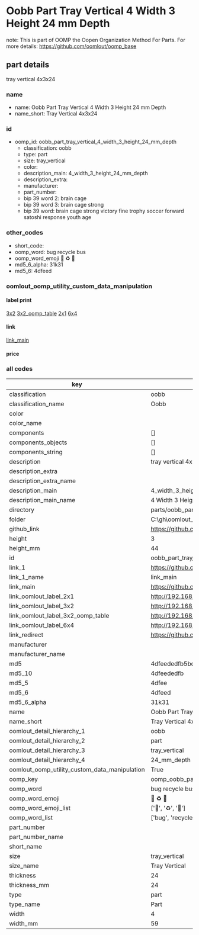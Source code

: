 # Oobb Part Tray Vertical 4 Width 3 Height 24 mm Depth  

note: This is part of OOMP the Oopen Organization Method For Parts. For more details: https://github.com/oomlout/oomp_base

##  part details
  



tray vertical 4x3x24



### name
* name: Oobb Part Tray Vertical 4 Width 3 Height 24 mm Depth
* name_short: Tray Vertical 4x3x24 
### id
* oomp_id: oobb_part_tray_vertical_4_width_3_height_24_mm_depth
  * classification: oobb
  * type: part
  * size: tray_vertical
  * color: 
  * description_main: 4_width_3_height_24_mm_depth
  * description_extra: 
  * manufacturer: 
  * part_number: 
  * bip 39 word 2: brain cage
  * bip 39 word 3: brain cage strong
  * bip 39 word: brain cage strong victory fine trophy soccer forward satoshi response youth age

### other_codes
* short_code: 
* oomp_word: bug recycle bus
* oomp_word_emoji :bug: :recycle: :bus:
* md5_6_alpha: 31k31
* md5_6: 4dfeed






### oomlout_oomp_utility_custom_data_manipulation
#### label print
[3x2](http://192.168.1.245:1112/?label=oomp%2031k31)
[3x2_oomp_table](http://192.168.1.108:1112/?label=oomp%2031k31)
[2x1](http://192.168.1.242:1112/?label=oomp%2031k31)
[6x4](http://192.168.1.55:1112/?label=oomp%2031k31)    

#### link

[link_main](https://github.com/oomlout/oomlout_oobb_version_4_generated_parts/tree/main/navigation_oomp/oobb/part/tray_vertical/4_width_3_height_24_mm_depth/part)                              

#### price







### all codes 
| key | value |  
| --- | --- |  
| classification | oobb |  
| classification_name | Oobb |  
| color |  |  
| color_name |  |  
| components | [] |  
| components_objects | [] |  
| components_string | [] |  
| description | tray vertical 4x3x24 |  
| description_extra |  |  
| description_extra_name |  |  
| description_main | 4_width_3_height_24_mm_depth |  
| description_main_name | 4 Width 3 Height 24 mm Depth |  
| directory | parts/oobb_part_tray_vertical_4_width_3_height_24_mm_depth |  
| folder | C:\gh\oomlout_oobb_version_4_generated_parts\parts\oobb_part_tray_vertical_4_width_3_height_24_mm_depth |  
| github_link | https://github.com/oomlout/oomlout_oomp_part_src/tree/main/parts/oobb_part_tray_vertical_4_width_3_height_24_mm_depth |  
| height | 3 |  
| height_mm | 44 |  
| id | oobb_part_tray_vertical_4_width_3_height_24_mm_depth |  
| link_1 | https://github.com/oomlout/oomlout_oobb_version_4_generated_parts/tree/main/navigation_oomp/oobb/part/tray_vertical/4_width_3_height_24_mm_depth/part |  
| link_1_name | link_main |  
| link_main | https://github.com/oomlout/oomlout_oobb_version_4_generated_parts/tree/main/navigation_oomp/oobb/part/tray_vertical/4_width_3_height_24_mm_depth/part |  
| link_oomlout_label_2x1 | http://192.168.1.242:1112/?label=oomp%2031k31 |  
| link_oomlout_label_3x2 | http://192.168.1.245:1112/?label=oomp%2031k31 |  
| link_oomlout_label_3x2_oomp_table | http://192.168.1.108:1112/?label=oomp%2031k31 |  
| link_oomlout_label_6x4 | http://192.168.1.55:1112/?label=oomp%2031k31 |  
| link_redirect | https://github.com/oomlout/oomlout_oobb_version_4_generated_parts/tree/main/parts/oobb_tray_vertical_04_03_24 |  
| manufacturer |  |  
| manufacturer_name |  |  
| md5 | 4dfeededfb5bd9bba3ab6f3bae4808d7 |  
| md5_10 | 4dfeededfb |  
| md5_5 | 4dfee |  
| md5_6 | 4dfeed |  
| md5_6_alpha | 31k31 |  
| name | Oobb Part Tray Vertical 4 Width 3 Height 24 mm Depth |  
| name_short | Tray Vertical 4x3x24  |  
| oomlout_detail_hierarchy_1 | oobb |  
| oomlout_detail_hierarchy_2 | part |  
| oomlout_detail_hierarchy_3 | tray_vertical |  
| oomlout_detail_hierarchy_4 | 24_mm_depth |  
| oomlout_oomp_utility_custom_data_manipulation | True |  
| oomp_key | oomp_oobb_part_tray_vertical_4_width_3_height_24_mm_depth |  
| oomp_word | bug recycle bus |  
| oomp_word_emoji | :bug: :recycle: :bus: |  
| oomp_word_emoji_list | [':bug:', ':recycle:', ':bus:'] |  
| oomp_word_list | ['bug', 'recycle', 'bus'] |  
| part_number |  |  
| part_number_name |  |  
| short_name |  |  
| size | tray_vertical |  
| size_name | Tray Vertical |  
| thickness | 24 |  
| thickness_mm | 24 |  
| type | part |  
| type_name | Part |  
| width | 4 |  
| width_mm | 59 |  
